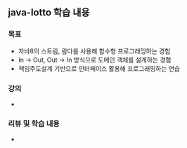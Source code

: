 ## java-lotto 학습 내용

### 목표
- 자바8의 스트림, 람다를 사용해 함수형 프로그래밍하는 경험
- In -> Out, Out -> In 방식으로 도메인 객체를 설계하는 경험
- 책임주도설계 기반으로 인터페이스 활용해 프로그래밍하는 연습

### 강의
- 

### 리뷰 및 학습 내용 
- 